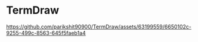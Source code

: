 # TermDraw



https://github.com/parikshit90900/TermDraw/assets/63199559/6650102c-9255-499c-8563-645f5faeb1a4

